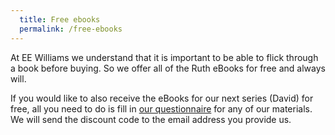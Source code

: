 ```yaml
---
  title: Free ebooks
  permalink: /free-ebooks
---
```


At EE Williams we understand that it is important to be able to flick through a book before buying. So we offer all of the Ruth eBooks for free and always will.

If you would like to also receive the eBooks for our next series (David) for free, all you need to do is fill in [our questionnaire][1] for any of our materials. We will send the discount code to the email address you provide us.

[1]: https://docs.google.com/forms/d/e/1FAIpQLSdezi_2OEaHWP7TorObefSvW_gJ9RIIQ9OP2pMh6UXkuOX1BQ/viewform?c=0&w=1
